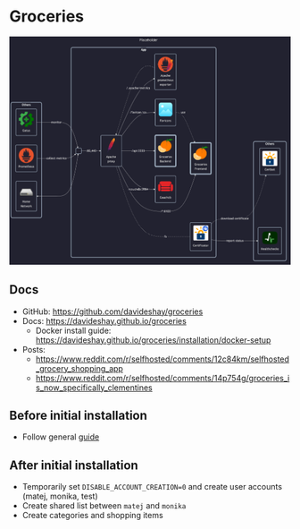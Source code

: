 # Groceries

![diagram](../../docs/diagrams/out/apps/groceries.png)

## Docs

- GitHub: <https://github.com/davideshay/groceries>
- Docs: <https://davideshay.github.io/groceries>
    - Docker install guide: <https://davideshay.github.io/groceries/installation/docker-setup>
- Posts:
    - <https://www.reddit.com/r/selfhosted/comments/12c84km/selfhosted_grocery_shopping_app>
    - <https://www.reddit.com/r/selfhosted/comments/14p754g/groceries_is_now_specifically_clementines>

## Before initial installation

- Follow general [guide](../../docs/Checklist%20for%20new%20docker-apps.md)

## After initial installation

- Temporarily set `DISABLE_ACCOUNT_CREATION=0` and create user accounts (matej, monika, test)
- Create shared list between `matej` and `monika`
- Create categories and shopping items
